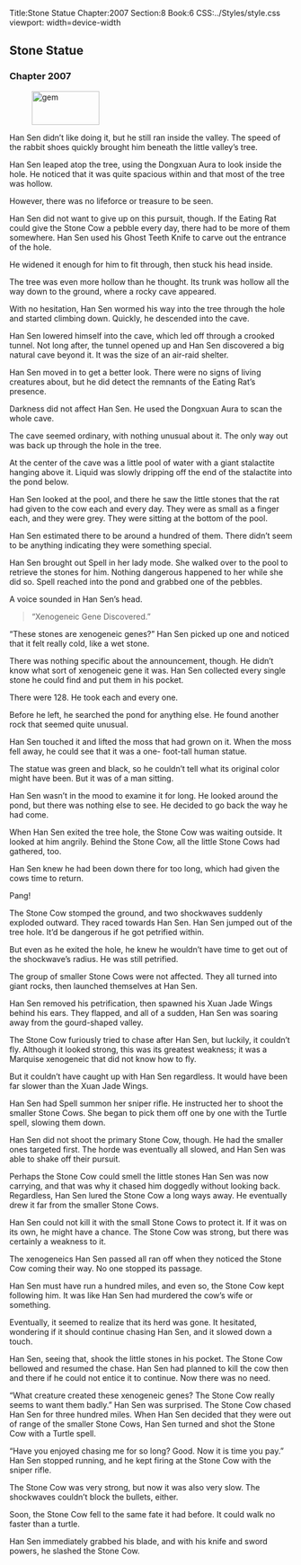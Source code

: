 Title:Stone Statue 
Chapter:2007 
Section:8 
Book:6 
CSS:../Styles/style.css 
viewport: width=device-width
  
## Stone Statue
### Chapter 2007 
<figure>
	<img src="../Images/gem.gif" alt="gem" id="gem" width="120" height="60" />
</figure>
  

  
  Han Sen didn’t like doing it, but he still ran inside the valley. The speed of the rabbit shoes quickly brought him beneath the little valley’s tree.

Han Sen leaped atop the tree, using the Dongxuan Aura to look inside the hole. He noticed that it was quite spacious within and that most of the tree was hollow.

However, there was no lifeforce or treasure to be seen.

Han Sen did not want to give up on this pursuit, though. If the Eating Rat could give the Stone Cow a pebble every day, there had to be more of them somewhere. Han Sen used his Ghost Teeth Knife to carve out the entrance of the hole.

He widened it enough for him to fit through, then stuck his head inside.

The tree was even more hollow than he thought. Its trunk was hollow all the way down to the ground, where a rocky cave appeared.

With no hesitation, Han Sen wormed his way into the tree through the hole and started climbing down. Quickly, he descended into the cave.

Han Sen lowered himself into the cave, which led off through a crooked tunnel. Not long after, the tunnel opened up and Han Sen discovered a big natural cave beyond it. It was the size of an air-raid shelter.

Han Sen moved in to get a better look. There were no signs of living creatures about, but he did detect the remnants of the Eating Rat’s presence.

Darkness did not affect Han Sen. He used the Dongxuan Aura to scan the whole cave.

The cave seemed ordinary, with nothing unusual about it. The only way out was back up through the hole in the tree.

At the center of the cave was a little pool of water with a giant stalactite hanging above it. Liquid was slowly dripping off the end of the stalactite into the pond below.

Han Sen looked at the pool, and there he saw the little stones that the rat had given to the cow each and every day. They were as small as a finger each, and they were grey. They were sitting at the bottom of the pool.

Han Sen estimated there to be around a hundred of them. There didn’t seem to be anything indicating they were something special.

Han Sen brought out Spell in her lady mode. She walked over to the pool to retrieve the stones for him. Nothing dangerous happened to her while she did so. Spell reached into the pond and grabbed one of the pebbles.

A voice sounded in Han Sen’s head.

> “Xenogeneic Gene Discovered.” 

“These stones are xenogeneic genes?” Han Sen picked up one and noticed that it felt really cold, like a wet stone.

There was nothing specific about the announcement, though. He didn’t know what sort of xenogeneic gene it was. Han Sen collected every single stone he could find and put them in his pocket.

There were 128. He took each and every one.

Before he left, he searched the pond for anything else. He found another rock that seemed quite unusual.

Han Sen touched it and lifted the moss that had grown on it. When the moss fell away, he could see that it was a one- foot-tall human statue.

The statue was green and black, so he couldn’t tell what its original color might have been. But it was of a man sitting.

Han Sen wasn’t in the mood to examine it for long. He looked around the pond, but there was nothing else to see. He decided to go back the way he had come.

When Han Sen exited the tree hole, the Stone Cow was waiting outside. It looked at him angrily. Behind the Stone Cow, all the little Stone Cows had gathered, too.

Han Sen knew he had been down there for too long, which had given the cows time to return.

Pang!

The Stone Cow stomped the ground, and two shockwaves suddenly exploded outward. They raced towards Han Sen. Han Sen jumped out of the tree hole. It’d be dangerous if he got petrified within.

But even as he exited the hole, he knew he wouldn’t have time to get out of the shockwave’s radius. He was still petrified.

The group of smaller Stone Cows were not affected. They all turned into giant rocks, then launched themselves at Han Sen.

Han Sen removed his petrification, then spawned his Xuan Jade Wings behind his ears. They flapped, and all of a sudden, Han Sen was soaring away from the gourd-shaped valley.

The Stone Cow furiously tried to chase after Han Sen, but luckily, it couldn’t fly. Although it looked strong, this was its greatest weakness; it was a Marquise xenogeneic that did not know how to fly.

But it couldn’t have caught up with Han Sen regardless. It would have been far slower than the Xuan Jade Wings.

Han Sen had Spell summon her sniper rifle. He instructed her to shoot the smaller Stone Cows. She began to pick them off one by one with the Turtle spell, slowing them down.

Han Sen did not shoot the primary Stone Cow, though. He had the smaller ones targeted first. The horde was eventually all slowed, and Han Sen was able to shake off their pursuit.

Perhaps the Stone Cow could smell the little stones Han Sen was now carrying, and that was why it chased him doggedly without looking back. Regardless, Han Sen lured the Stone Cow a long ways away. He eventually drew it far from the smaller Stone Cows.

Han Sen could not kill it with the small Stone Cows to protect it. If it was on its own, he might have a chance. The Stone Cow was strong, but there was certainly a weakness to it.

The xenogeneics Han Sen passed all ran off when they noticed the Stone Cow coming their way. No one stopped its passage.

Han Sen must have run a hundred miles, and even so, the Stone Cow kept following him. It was like Han Sen had murdered the cow’s wife or something.

Eventually, it seemed to realize that its herd was gone. It hesitated, wondering if it should continue chasing Han Sen, and it slowed down a touch.

Han Sen, seeing that, shook the little stones in his pocket. The Stone Cow bellowed and resumed the chase. Han Sen had planned to kill the cow then and there if he could not entice it to continue. Now there was no need.

“What creature created these xenogeneic genes? The Stone Cow really seems to want them badly.” Han Sen was surprised. The Stone Cow chased Han Sen for three hundred miles. When Han Sen decided that they were out of range of the smaller Stone Cows, Han Sen turned and shot the Stone Cow with a Turtle spell.

“Have you enjoyed chasing me for so long? Good. Now it is time you pay.” Han Sen stopped running, and he kept firing at the Stone Cow with the sniper rifle.

The Stone Cow was very strong, but now it was also very slow. The shockwaves couldn’t block the bullets, either.

Soon, the Stone Cow fell to the same fate it had before. It could walk no faster than a turtle.

Han Sen immediately grabbed his blade, and with his knife and sword powers, he slashed the Stone Cow.
